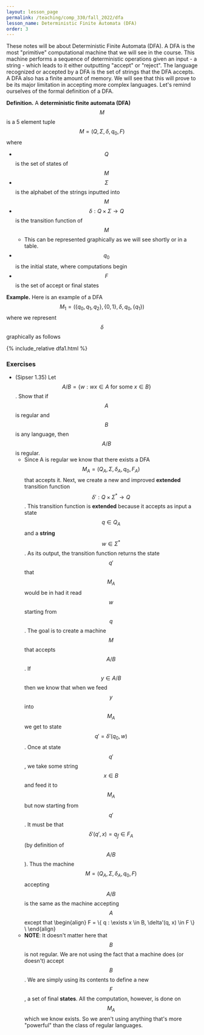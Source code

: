 ```yaml
---
layout: lesson_page
permalink: /teaching/comp_330/fall_2022/dfa
lesson_name: Deterministic Finite Automata (DFA)
order: 3
---
```


These notes will be about Deterministic Finite Automata (DFA). A DFA is the most "primitive" computational machine that we will see in the course. This machine performs a sequence of deterministic operations given an input - a string - which leads to it either outputting "accept" or "reject". The language recognized or accepted by a DFA is the set of strings that the DFA accepts. A DFA also has a finite amount of memory. We will see that this will prove to be its major limitation in accepting more complex languages. Let's remind ourselves of the formal definition of a DFA.

**Definition.** A **deterministic finite automata (DFA)** $$M$$ is a 5 element tuple $$M = (Q, \Sigma, \delta, q_0, F)$$ where
- $$Q$$ is the set of states of $$M$$
- $$\Sigma$$ is the alphabet of the strings inputted into $$M$$
- $$\delta: Q \times \Sigma \rightarrow Q$$ is the transition function of $$M$$
	- This can be represented graphically as we will see shortly or in a table.
- $$q_0$$ is the initial state, where computations begin
- $$F$$ is the set of accept or final states

**Example.** Here is an example of a DFA $$M_1 = (\{q_0, q_1, q_2\}, \{0,1\}, \delta, q_0, \{q_1\})$$ where we represent $$\delta$$ graphically as follows

{% include_relative dfa1.html %}

### Exercises
- (Sipser 1.35) Let $$A/B = \{ w : wx \in A \text{ for some } x \in B \}$$. Show that if $$A$$ is regular and $$B$$ is any language, then $$A/B$$ is regular.
	- Since A is regular we know that there exists a DFA $$M_A = (Q_A, \Sigma, \delta_A, q_0, F_A)$$ that accepts it. Next, we create a new and improved **extended** transition function $$\delta' : Q \times \Sigma^{*} \rightarrow Q$$. This transition function is **extended** because it accepts as input a state $$q \in Q_A$$ and a **string** $$w \in \Sigma^*$$. As its output, the transition function returns the state $$q'$$ that $$M_A$$ would be in had it read $$w$$ starting from $$q$$. The goal is to create a machine $$M$$ that accepts $$A/B$$. If $$y \in A/B$$ then we know that when we feed $$y$$ into $$M_A$$ we get to state $$q' = \delta'(q_0, w)$$. Once at state $$q'$$, we take some string $$x \in B$$ and feed it to $$M_A$$ but now starting from $$q'$$. It must be that $$\delta'(q', x) = q_f \in F_A$$ (by definition of $$A/B$$). Thus the machine $$M = (Q_A, \Sigma, \delta_A, q_0, F)$$ accepting $$A/B$$ is the same as the machine accepting $$A$$ except that \begin{align} F = \\{ q : \exists x \in B, \delta'(q, x) \in F \\} \\ \end{align}
	- **NOTE**: It doesn't matter here that $$B$$ is not regular. We are not using the fact that a machine does (or doesn't) accept $$B$$. We are simply using its contents to define a new $$F$$, a set of final **states**. All the computation, however, is done on $$M_A$$ which we know exists. So we aren't using anything that's more "powerful" than the class of regular languages.
